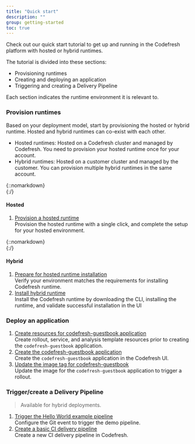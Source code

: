 ```yaml
---
title: "Quick start"
description: ""
group: getting-started
toc: true
---
```


Check out our quick start tutorial to get up and running in the Codefresh platform with hosted or hybrid runtimes.  

The tutorial is divided into these sections:
* Provisioning runtimes
* Creating and deploying an application
* Triggering and creating a Delivery Pipeline

Each section indicates the runtime environment it is relevant to.  

### Provision runtimes
Based on your deployment model, start by provisioning the hosted or hybrid runtime. Hosted and hybrid runtimes can co-exist with each other.

* Hosted runtimes: Hosted on a Codefresh cluster and managed by Codefresh. You need to provision your hosted runtime once for your account.
* Hybrid runtimes: Hosted on a customer cluster and managed by the customer. You can provision multiple hybrid runtimes in the same account.

{::nomarkdown}
<br>
{:/}

#### Hosted 
1. [Provision a hosted runtime]({{site.baseurl}}/docs/getting-started/quick-start/install-hosted)  
  Provision the hosted runtime with a single click, and complete the setup for your hosted environment.  

{::nomarkdown}
<br>
{:/}

#### Hybrid
1. [Prepare for hosted runtime installation]({{site.baseurl}}/docs/getting-started/quick-start/verify-requirements)  
  Verify your environment matches the requirements for installing Codefresh runtime.
1. [Install hybrid runtime]({{site.baseurl}}/docs/getting-started/quick-start/runtime)  
  Install the Codefresh runtime by downloading the CLI, installing the runtime, and validate successful installation in the UI

### Deploy an application

1. [Create resources for codefresh-guestbook application]({{site.baseurl}}/docs/getting-started/quick-start/create-app-specs)  
  Create rollout, service, and analysis template resources prior to creating the `codefresh-guestbook` application.
1. [Create the codefresh-guestbook application]({{site.baseurl}}/docs/getting-started/quick-start/create-app-ui)  
  Create the `codefresh-guestbook` application in the Codefresh UI.
1. [Update the image tag for codefresh-guestbook]({{site.baseurl}}/docs/getting-started/quick-start/create-rollout)  
  Update the image for the `codefresh-guestbook` application to trigger a rollout.

### Trigger/create a Delivery Pipeline 
> Available for hybrid deployments.

1. [Trigger the Hello World example pipeline]({{site.baseurl}}/docs/getting-started/quick-start/hello-world)  
  Configure the Git event to trigger the demo pipeline. 
1. [Create a basic CI delivery pipeline]({{site.baseurl}}/docs/getting-started/quick-start/create-ci-pipeline)  
  Create a new CI delivery pipeline in Codefresh.

